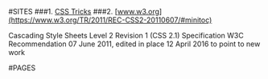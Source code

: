 #SITES
###1. [CSS Tricks](https://css-tricks.com/snippets/css/)
###2. [www.w3.org](https://www.w3.org/TR/2011/REC-CSS2-20110607/#minitoc)

Cascading Style Sheets Level 2 Revision 1 (CSS 2.1) Specification W3C Recommendation 07 June 2011, edited in place 12 April 2016 to point to new work

#PAGES
